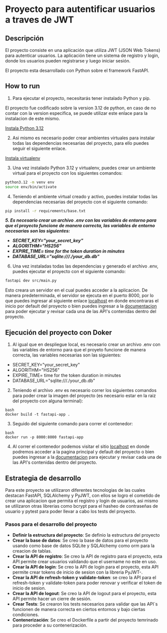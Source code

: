 # Proyecto para autentificar usuarios a traves de JWT

## Descripción

El proyecto consiste en una aplicación que utiliza JWT (JSON Web Tokens) para autenticar usuarios. La aplicación tiene un sistema de registro y login, donde los usuarios pueden registrarse y luego iniciar sesión.

El proyecto esta desarrollado con Python sobre el framework FastAPI.

## How to run

1. Para ejecutar el proyecto, necesitarás tener instalado Python y pip.

El proyecto fue codificado sobre la version 3.12 de python, en caso de no contar con la version especifica, se puede utilizar este enlace para la instalacion de este mismo.

[Instala Python 3.12](https://ubuntuhandbook.org/index.php/2023/05/install-python-3-12-ubuntu/)

2. Asi mismo es necesario poder crear ambientes virtuales para instalar todas las dependencias necesarias del proyecto, para ello puedes seguir el siguiente enlace.

[Instala virtualenv](https://virtualenv.pypa.io/en/latest/installation.html)

3. Una vez instalado Python 3.12 y virtualenv, puedes crear un ambiente virtual para el proyecto con los siguientes comandos:

```bash
python3.12 -m venv env
source env/bin/activate
```

4. Teniendo el ambiente virtual creado y activo, puedes instalar todas las dependencias necesarias del proyecto con el siguiente comando:

```bash
pip install -r requirements/base.txt
```

***5. Es necesario crear un archivo .env con las variables de entorno para que el proyecto funcione de manera correcta, las variables de entorno necesarias son las siguientes:***

- ***SECRET_KEY="your_secret_key"***
- ***ALGORITHM="HS256"***
- ***EXPIRE_TIME= time for the token duration in minutes***
- ***DATABASE_URL="sqlite:///./your_db.db"***

6. Una vez instaladas todas las dependencias y generado el archivo .env, puedes ejecutar el proyecto con el siguiente comando:

```bash
fastapi dev src/main.py
```

Esto creara un servidor en el cual puedes acceder a la aplicacion. De manera predeterminada, el servidor se ejecuta en el puerto 8000, por lo que puedes ingresar al siguiente enlace [localhost](http://127.0.0.1:8000/) en donde encontraras el inicio por default del proyecto o bien puedes ingresar a la [documentacion](http://127.0.0.1:8000/docs) para poder ejecutar y revisar cada una de las API's contenidas dentro del proyecto.

## Ejecución del proyecto con Doker

1. Al igual que en despliegue local, es necesario crear un archivo .env con las variables de entorno para que el proyeto funcione de manera correcta, las variables necesarias son las siguientes:

- SECRET_KEY="your_secret_key"
- ALGORITHM="HS256"
- EXPIRE_TIME= time for the token duration in minutes
- DATABASE_URL="sqlite:///./your_db.db"

2. Teniendo el archivo .env es necesario correr los siguientes comandos para poder crear la imagen del proyecto (es necesario estar en la raiz del proyecto con alguna terminal):

```
bash
docker build -t fastapi-app .
```

3. Seguido del siguiente comando para correr el contenedor:
```
bash
docker run -p 8000:8000 fastapi-app
```

4. Al correr el contenedor podemos visitar el sitio [localhost](http://localhost:8000/) en donde podremos acceder a la pagina principal y default del proyecto o bien puedes ingresar a la [documentacion](http://localhost:8000/docs) para ejecutar y revisar cada una de las API's contenidas dentro del proyecto.

## Estrategia de desarrollo

Para este proyecto se utilizaron diferentes tecnologias de las cuales destacan FastAPI, SQLAlchemy y PyJWT, con ellos se logro el cometido de crear una aplicacion que permita el registro y login de usuarios, asi mismo se utilizaron otras librerias como bcrypt para el hasheo de contraseñas de usuario y pytest para poder llevar a cabo los tests del proyecto.

### Pasos para el desarrollo del proyecto

- **Definir la estructura del proyecto**: Se definio la estructura del proyecto
- **Crear la base de datos**: Se creo la base de datos para el proyecto usando como base de datos SQLite y SQLAlchemy como orm para la creacion de tablas. 
- **Crear la API de registro**: Se creo la API de registro para el proyecto, esta API permite crear usuarios validando que el username no este en uso.
- **Crear la API de login**: Se creo la API de login para el proyecto, esta API permite crear tokens de inicio de sesion con la libreria PyJWT-.
- **Crear la API de refresh-token y validate-token**: se creo la API para el refresh-token y validate-token para poder renovar y verificar el token de inicio de sesion.
- **Crear la API de logout**: Se creo la API de logout para el proyecto, esta API permite hacer un cierre de sesión.
- **Crear Tests**: Se crearon los tests necesarios para validar que las API´s funcionen de manera correcta en ciertos entornos y bajo ciertas condiciones.
- **Contenerización**: Se creo el Dockerfile a partir del proyecto temrinado para proceder a su contenerización.
